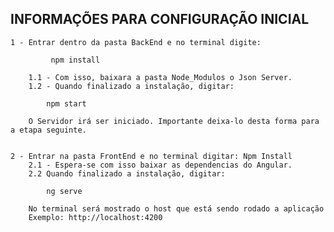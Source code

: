## INFORMAÇÕES PARA CONFIGURAÇÃO INICIAL

    1 - Entrar dentro da pasta BackEnd e no terminal digite:
            
             npm install

        1.1 - Com isso, baixara a pasta Node_Modulos o Json Server.
        1.2 - Quando finalizado a instalação, digitar:

            npm start

        O Servidor irá ser iniciado. Importante deixa-lo desta forma para a etapa seguinte.
        

    2 - Entrar na pasta FrontEnd e no terminal digitar: Npm Install
        2.1 - Espera-se com isso baixar as dependencias do Angular.
        2.2 Quando finalizado a instalação, digitar:

            ng serve 

        No terminal será mostrado o host que está sendo rodado a aplicação
        Exemplo: http://localhost:4200


